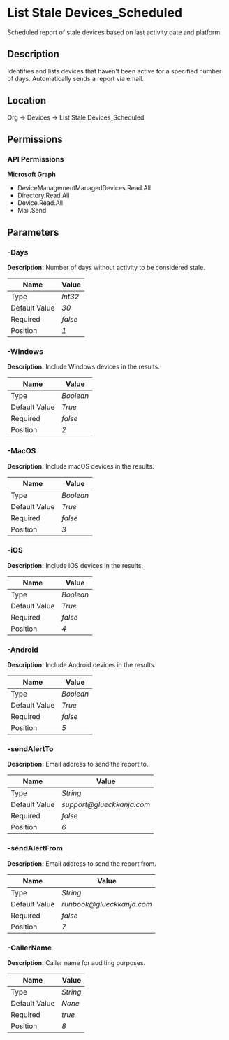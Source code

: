 # List Stale Devices_Scheduled

Scheduled report of stale devices based on last activity date and platform.

## Description

Identifies and lists devices that haven't been active for a specified number of days.
Automatically sends a report via email.

## Location

Org &rarr; Devices &rarr; List Stale Devices_Scheduled

## Permissions

### API Permissions

**Microsoft Graph**
- DeviceManagementManagedDevices.Read.All
- Directory.Read.All
- Device.Read.All
- Mail.Send

## Parameters

### -Days

**Description:** Number of days without activity to be considered stale. 

| Name | Value |
|---|---|
| Type | _Int32_ |
| Default Value | _30_ |
| Required | _false_ |
| Position | _1_ |

### -Windows

**Description:** Include Windows devices in the results. 

| Name | Value |
|---|---|
| Type | _Boolean_ |
| Default Value | _True_ |
| Required | _false_ |
| Position | _2_ |

### -MacOS

**Description:** Include macOS devices in the results. 

| Name | Value |
|---|---|
| Type | _Boolean_ |
| Default Value | _True_ |
| Required | _false_ |
| Position | _3_ |

### -iOS

**Description:** Include iOS devices in the results. 

| Name | Value |
|---|---|
| Type | _Boolean_ |
| Default Value | _True_ |
| Required | _false_ |
| Position | _4_ |

### -Android

**Description:** Include Android devices in the results. 

| Name | Value |
|---|---|
| Type | _Boolean_ |
| Default Value | _True_ |
| Required | _false_ |
| Position | _5_ |

### -sendAlertTo

**Description:** Email address to send the report to. 

| Name | Value |
|---|---|
| Type | _String_ |
| Default Value | _support@glueckkanja.com_ |
| Required | _false_ |
| Position | _6_ |

### -sendAlertFrom

**Description:** Email address to send the report from. 

| Name | Value |
|---|---|
| Type | _String_ |
| Default Value | _runbook@glueckkanja.com_ |
| Required | _false_ |
| Position | _7_ |

### -CallerName

**Description:** Caller name for auditing purposes. 

| Name | Value |
|---|---|
| Type | _String_ |
| Default Value | _None_ |
| Required | _true_ |
| Position | _8_ |


